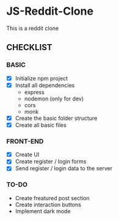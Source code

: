 # JS-Reddit-Clone
This is a reddit clone

## CHECKLIST
### BASIC
- [x] Initialize npm project
- [x] Install all dependencies
    - express
    - nodemon (only for dev)
    - cors
    - monk
- [x] Create the basic folder structure
- [x] Create all basic files

### FRONT-END
- [x] Create UI
- [x] Create register / login forms
- [x] Send register / login data to the server

### TO-DO
- Create freatured post section
- Create interaction buttons
- Implement dark mode